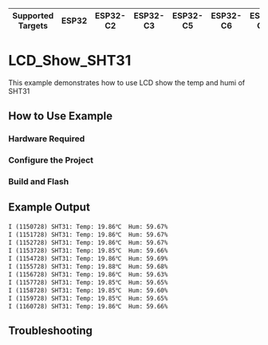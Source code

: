 | Supported Targets | ESP32 | ESP32-C2 | ESP32-C3 | ESP32-C5 | ESP32-C6 | ESP32-C61 | ESP32-H2 | ESP32-P4 | ESP32-S2 | ESP32-S3 |
| ----------------- | ----- | -------- | -------- | -------- | -------- | --------- | -------- | -------- | -------- | -------- |

# LCD_Show_SHT31

This example demonstrates how to use LCD show the temp and humi of SHT31
## How to Use Example



### Hardware Required



### Configure the Project



### Build and Flash



## Example Output



```text
I (1150728) SHT31: Temp: 19.86℃  Hum: 59.67%
I (1151728) SHT31: Temp: 19.86℃  Hum: 59.67%
I (1152728) SHT31: Temp: 19.86℃  Hum: 59.67%
I (1153728) SHT31: Temp: 19.85℃  Hum: 59.66%
I (1154728) SHT31: Temp: 19.86℃  Hum: 59.69%
I (1155728) SHT31: Temp: 19.88℃  Hum: 59.68%
I (1156728) SHT31: Temp: 19.86℃  Hum: 59.63%
I (1157728) SHT31: Temp: 19.85℃  Hum: 59.65%
I (1158728) SHT31: Temp: 19.85℃  Hum: 59.60%
I (1159728) SHT31: Temp: 19.85℃  Hum: 59.65%
I (1160728) SHT31: Temp: 19.86℃  Hum: 59.66%
```



## Troubleshooting

